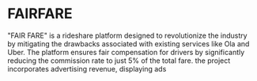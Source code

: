 # FAIRFARE
"FAIR FARE" is a rideshare platform designed to revolutionize the industry by mitigating the drawbacks associated with existing services like Ola and Uber. The platform ensures fair compensation for drivers by significantly reducing the commission rate to just 5% of the total fare. the project incorporates advertising revenue, displaying ads 
